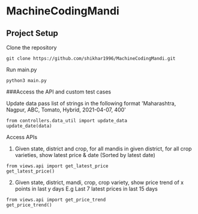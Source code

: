 # MachineCodingMandi

## Project Setup

Clone the repository

```
git clone https://github.com/shikhar1996/MachineCodingMandi.git
```

Run main.py
```
python3 main.py
```

###Access the API and custom test cases

Update data pass list of strings in the following format
'Maharashtra, Nagpur, ABC, Tomato, Hybrid, 2021-04-07, 400'
```
from controllers.data_util import update_data
update_date(data)
```
Access APIs

1. Given state, district and crop, for all mandis in given district, for all crop varieties, show latest price & date (Sorted by latest date)
```
from views.api import get_latest_price
get_latest_price()
```

2. Given state, district, mandi, crop, crop variety, show price trend of x points in last y days
E.g Last 7 latest prices in last 15 days
```
from views.api import get_price_trend
get_price_trend()
```
